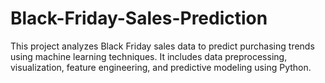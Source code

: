 # Black-Friday-Sales-Prediction
This project analyzes Black Friday sales data to predict purchasing trends using machine learning techniques. It includes data preprocessing, visualization, feature engineering, and predictive modeling using Python.

